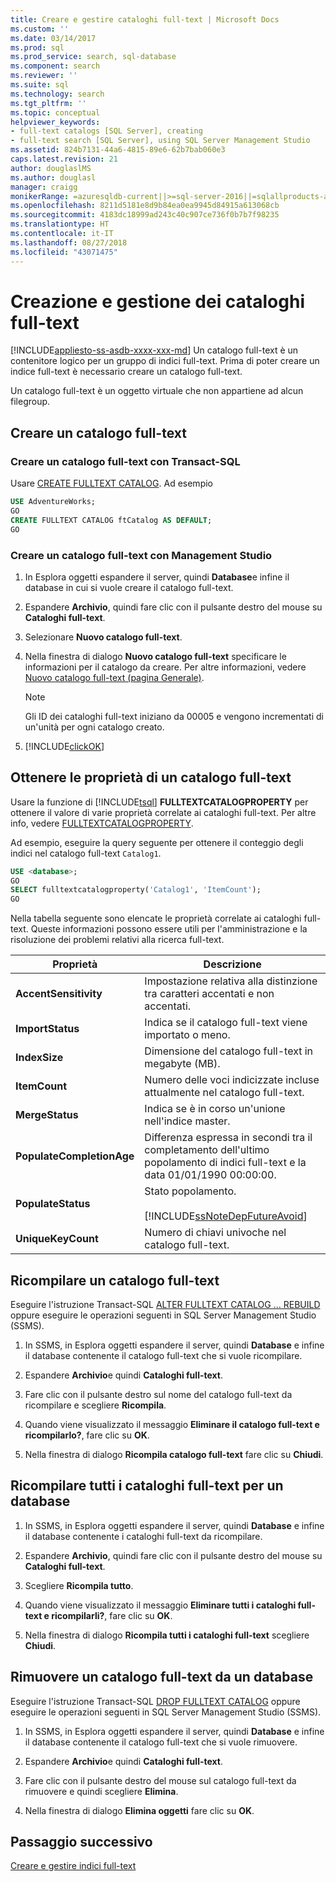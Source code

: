 ```yaml
---
title: Creare e gestire cataloghi full-text | Microsoft Docs
ms.custom: ''
ms.date: 03/14/2017
ms.prod: sql
ms.prod_service: search, sql-database
ms.component: search
ms.reviewer: ''
ms.suite: sql
ms.technology: search
ms.tgt_pltfrm: ''
ms.topic: conceptual
helpviewer_keywords:
- full-text catalogs [SQL Server], creating
- full-text search [SQL Server], using SQL Server Management Studio
ms.assetid: 824b7131-44a6-4815-89e6-62b7bab060e3
caps.latest.revision: 21
author: douglaslMS
ms.author: douglasl
manager: craigg
monikerRange: =azuresqldb-current||>=sql-server-2016||=sqlallproducts-allversions||>=sql-server-linux-2017||=azuresqldb-mi-current
ms.openlocfilehash: 8211d5181e8d9b84ea0ea9945d84915a613068cb
ms.sourcegitcommit: 4183dc18999ad243c40c907ce736f0b7b7f98235
ms.translationtype: HT
ms.contentlocale: it-IT
ms.lasthandoff: 08/27/2018
ms.locfileid: "43071475"
---
```

# <a name="create-and-manage-full-text-catalogs"></a>Creazione e gestione dei cataloghi full-text
[!INCLUDE[appliesto-ss-asdb-xxxx-xxx-md](../../includes/appliesto-ss-asdb-xxxx-xxx-md.md)]
Un catalogo full-text è un contenitore logico per un gruppo di indici full-text. Prima di poter creare un indice full-text è necessario creare un catalogo full-text.

Un catalogo full-text è un oggetto virtuale che non appartiene ad alcun filegroup.
  
##  <a name="creating"></a> Creare un catalogo full-text  

### <a name="create-a-full-text-catalog-with-transact-sql"></a>Creare un catalogo full-text con Transact-SQL
Usare [CREATE FULLTEXT CATALOG](../../t-sql/statements/create-fulltext-catalog-transact-sql.md). Ad esempio

```sql 
USE AdventureWorks;  
GO  
CREATE FULLTEXT CATALOG ftCatalog AS DEFAULT;  
GO  
``` 

### <a name="create-a-full-text-catalog-with-management-studio"></a>Creare un catalogo full-text con Management Studio
1.  In Esplora oggetti espandere il server, quindi **Database**e infine il database in cui si vuole creare il catalogo full-text.  
  
2.  Espandere **Archivio**, quindi fare clic con il pulsante destro del mouse su **Cataloghi full-text**.  
  
3.  Selezionare **Nuovo catalogo full-text**.  
  
4.  Nella finestra di dialogo **Nuovo catalogo full-text** specificare le informazioni per il catalogo da creare. Per altre informazioni, vedere [Nuovo catalogo full-text &#40;pagina Generale&#41;](http://msdn.microsoft.com/library/5ed6f7cd-d9af-4439-9f33-fc935b883d91).  
  
    > [!NOTE]  
    >  Gli ID dei cataloghi full-text iniziano da 00005 e vengono incrementati di un'unità per ogni catalogo creato.  
  
5.  [!INCLUDE[clickOK](../../includes/clickok-md.md)]  
  
##  <a name="props"></a> Ottenere le proprietà di un catalogo full-text  
Usare la funzione di [!INCLUDE[tsql](../../includes/tsql-md.md)] **FULLTEXTCATALOGPROPERTY** per ottenere il valore di varie proprietà correlate ai cataloghi full-text. Per altre info, vedere [FULLTEXTCATALOGPROPERTY](../../t-sql/functions/fulltextcatalogproperty-transact-sql.md).

Ad esempio, eseguire la query seguente per ottenere il conteggio degli indici nel catalogo full-text `Catalog1`.

```sql 
USE <database>;  
GO  
SELECT fulltextcatalogproperty('Catalog1', 'ItemCount');  
GO  
```  
  
Nella tabella seguente sono elencate le proprietà correlate ai cataloghi full-text. Queste informazioni possono essere utili per l'amministrazione e la risoluzione dei problemi relativi alla ricerca full-text. 
  
|Proprietà|Descrizione|  
|--------------|-----------------|  
|**AccentSensitivity**|Impostazione relativa alla distinzione tra caratteri accentati e non accentati.|
|**ImportStatus**|Indica se il catalogo full-text viene importato o meno.|  
|**IndexSize**|Dimensione del catalogo full-text in megabyte (MB).| 
|**ItemCount**|Numero delle voci indicizzate incluse attualmente nel catalogo full-text.|  
|**MergeStatus**|Indica se è in corso un'unione nell'indice master.| 
|**PopulateCompletionAge**|Differenza espressa in secondi tra il completamento dell'ultimo popolamento di indici full-text e la data 01/01/1990 00:00:00.| 
|**PopulateStatus**|Stato popolamento.<br /><br /> [!INCLUDE[ssNoteDepFutureAvoid](../../includes/ssnotedepfutureavoid-md.md)]|  
|**UniqueKeyCount**|Numero di chiavi univoche nel catalogo full-text.| 

##  <a name="rebuildone"></a> Ricompilare un catalogo full-text  

Eseguire l'istruzione Transact-SQL [ALTER FULLTEXT CATALOG ... REBUILD](
../../t-sql/statements/alter-fulltext-catalog-transact-sql.md) oppure eseguire le operazioni seguenti in SQL Server Management Studio (SSMS).

1.  In SSMS, in Esplora oggetti espandere il server, quindi **Database** e infine il database contenente il catalogo full-text che si vuole ricompilare.  
  
2.  Espandere **Archivio**e quindi **Cataloghi full-text**.  
  
3.  Fare clic con il pulsante destro sul nome del catalogo full-text da ricompilare e scegliere **Ricompila**.  
  
4.  Quando viene visualizzato il messaggio **Eliminare il catalogo full-text e ricompilarlo?**, fare clic su **OK**.  
  
5.  Nella finestra di dialogo **Ricompila catalogo full-text** fare clic su **Chiudi**.  
   
##  <a name="rebuildall"></a> Ricompilare tutti i cataloghi full-text per un database  

1.  In SSMS, in Esplora oggetti espandere il server, quindi **Database** e infine il database contenente i cataloghi full-text da ricompilare.  
  
2.  Espandere **Archivio**, quindi fare clic con il pulsante destro del mouse su **Cataloghi full-text**.  
  
3.  Scegliere **Ricompila tutto**.  
  
4.  Quando viene visualizzato il messaggio **Eliminare tutti i cataloghi full-text e ricompilarli?**, fare clic su **OK**.  
  
5.  Nella finestra di dialogo **Ricompila tutti i cataloghi full-text** scegliere **Chiudi**.  
  
  
  
##  <a name="removing"></a> Rimuovere un catalogo full-text da un database  

Eseguire l'istruzione Transact-SQL [DROP FULLTEXT CATALOG](
../../t-sql/statements/drop-fulltext-catalog-transact-sql.md) oppure eseguire le operazioni seguenti in SQL Server Management Studio (SSMS).

1.  In SSMS, in Esplora oggetti espandere il server, quindi **Database** e infine il database contenente il catalogo full-text che si vuole rimuovere.  
  
2.  Espandere **Archivio**e quindi **Cataloghi full-text**.  
  
3.  Fare clic con il pulsante destro del mouse sul catalogo full-text da rimuovere e quindi scegliere **Elimina**.  
  
4.  Nella finestra di dialogo **Elimina oggetti** fare clic su **OK**.  

## <a name="next-step"></a>Passaggio successivo
[Creare e gestire indici full-text](../../relational-databases/search/create-and-manage-full-text-indexes.md)
